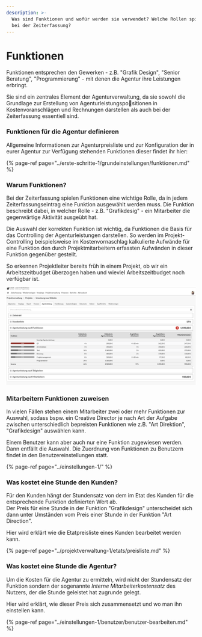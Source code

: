 ```yaml
---
description: >-
  Was sind Funktionen und wofür werden sie verwendet? Welche Rollen spielen sie
  bei der Zeiterfassung?
---
```


# Funktionen

Funktionen entsprechen den Gewerken - z.B. "Grafik Design", "Senior Beratung", "Programmierung" - mit denen die Agentur ihre Leistungen erbringt.

Sie sind ein zentrales Element der Agenturverwaltung, da sie sowohl die Grundlage zur Erstellung von Agenturleistungspositionen in Kostenvoranschlägen und Rechnungen darstellen als auch bei der Zeiterfassung essentiell sind.

### Funktionen für die Agentur definieren

Allgemeine Informationen zur Agenturpreisliste und zur Konfiguration der in eurer Agentur zur Verfügung stehenden Funktionen dieser findet ihr hier:

{% page-ref page="../erste-schritte-1/grundeinstellungen/funktionen.md" %}

### Warum Funktionen?

Bei der Zeiterfassung spielen Funktionen eine wichtige Rolle, da in jedem Zeiterfassungseintrag eine Funktion ausgewählt werden muss. Die Funktion beschreibt dabei, in welcher Rolle - z.B. "Grafikdesig" - ein Mitarbeiter die gegenwärtige Aktivität ausgeübt hat. 

Die Auswahl der korrekten Funktion ist wichtig, da Funktionen die Basis für das Controlling der Agenturleistungen darstellen. So werden im Projekt-Controlling beispielsweise im Kostenvornaschlag kalkulierte Aufwände für eine Funktion den durch Projektmitarbeitern erfassten Aufwänden in dieser Funktion gegenüber gestellt.

So erkennen Projektleiter bereits früh in einem Projekt, ob wir ein Arbeitszeitbudget überzogen haben und wieviel Arbeitszeitbudget noch verfügbar ist.

![Projekt-Controlling: Gegen&#xFC;berstellung kalkulierter und angefallener Agenturleistungen im Projekt-Reporting](../.gitbook/assets/screen-kalk-angefallene-stunden-je-funktion.png)

### Mitarbeitern Funktionen zuweisen

In vielen Fällen stehen einem Mitarbeiter zwei oder mehr Funktionen zur Auswahl, sodass bspw. ein Creative Director je nach Art der Aufgabe zwischen unterschiedlich bepreisten Funktionen wie z.B. "Art Direktion", "Grafikdesign" auswählen kann. 

Einem Benutzer kann aber auch nur eine Funktion zugewiesen werden. Dann entfällt die Auswahl. Die Zuordnung von Funktionen zu Benutzern findet in den Benutzereinstellungen statt.

{% page-ref page="../einstellungen-1/" %}

### Was kostet eine Stunde den Kunden?

Für den Kunden hängt der Stundensatz von dem im Etat des Kunden für die entsprechende Funktion definierten Wert ab.  
Der Preis für eine Stunde in der Funktion "Grafikdesign" unterscheidet sich dann unter Umständen vom Preis einer Stunde in der Funktion "Art Direction".

Hier wird erklärt wie die Etatpreisliste eines Kunden bearbeitet werden kann.

{% page-ref page="../projektverwaltung-1/etats/preisliste.md" %}



### Was kostet eine Stunde die Agentur?

Um die Kosten für die Agentur zu ermitteln, wird nicht der Stundensatz der Funktion sondern der sogenannte _Interne Mitarbeiterkostensatz_ des Nutzers, der die Stunde geleistet hat zugrunde gelegt.

Hier wird erklärt, wie dieser Preis sich zusammensetzt und wo man ihn einstellen kann.

{% page-ref page="../einstellungen-1/benutzer/benutzer-bearbeiten.md" %}



